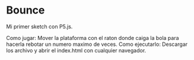 # Bounce
Mi primer sketch con P5.js.

Como jugar: Mover la plataforma con el raton donde caiga la bola para hacerla rebotar un numero maximo de veces.
Como ejecutarlo: Descargar los archivo y abrir el index.html con cualquier navegador.
